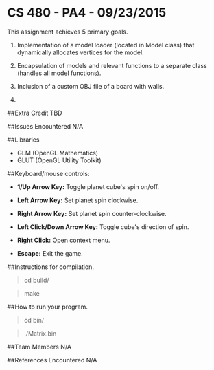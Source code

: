 CS 480 - PA4 - 09/23/2015
===
This assignment achieves 5 primary goals.

1. Implementation of a model loader (located in Model class) that dynamically allocates vertices for the model.

2. Encapsulation of models and relevant functions to a separate class (handles all model functions).

3. Inclusion of a custom OBJ file of a board with walls.

4. [Extra Credit]: TBD

##Extra Credit
TBD

##Issues Encountered
N/A

##Libraries
- GLM (OpenGL Mathematics)
- GLUT (OpenGL Utility Toolkit)

##Keyboard/mouse controls:
- **1/Up Arrow Key:** Toggle planet cube's spin on/off.

- **Left Arrow Key:** Set planet spin clockwise.

- **Right Arrow Key:** Set planet spin counter-clockwise.

- **Left Click/Down Arrow Key:** Toggle cube's direction of spin.

- **Right Click:** Open context menu.

- **Escape:** Exit the game.

##Instructions for compilation.
>cd build/

>make

##How to run your program.
>cd bin/

>./Matrix.bin

##Team Members
N/A

##References Encountered
N/A

